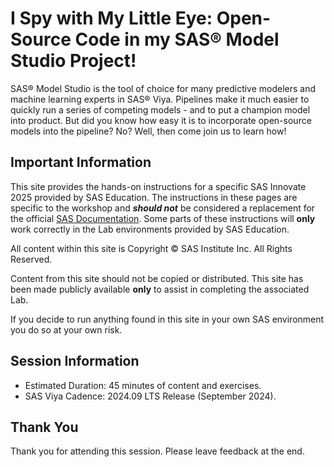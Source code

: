 # I Spy with My Little Eye: Open-Source Code in my SAS®  Model Studio Project!  

SAS®  Model Studio is the tool of choice for many predictive modelers and machine learning experts in SAS®  Viya. Pipelines make it much easier to quickly run a series of competing models - and to put a champion model into product.  But did you know how easy it is to incorporate open-source models into the pipeline? No? Well, then come join us to learn how!

## Important Information

This site provides the hands-on instructions for a specific SAS Innovate 2025 provided by SAS Education.  The instructions in these pages are specific to the workshop and ***should not*** be considered a replacement for the official [SAS Documentation](http://documentation.sas.com).  Some parts of these instructions will **only** work correctly in the Lab environments provided by SAS Education.

All content within this site is Copyright &copy; SAS Institute Inc. All Rights Reserved.

Content from this site should not be copied or distributed.  This site has been made publicly available **only** to assist in completing the associated Lab.

If you decide to run anything found in this site in your own SAS environment you do so at your own risk.

## Session Information

* Estimated Duration: 45 minutes of content and exercises.
* SAS Viya Cadence: 2024.09 LTS Release (September 2024)​.

## Thank You

Thank you for attending this session. Please leave feedback at the end.
